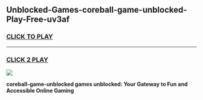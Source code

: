 
## Unblocked-Games-coreball-game-unblocked-Play-Free-uv3af
<h3>
<a href="https://premium76.site?title=coreball-game-unblocked&ref=17A">CLICK TO PLAY</a></h3>
<hr>

<h3>
<a href="https://premium76.site?title=coreball-game-unblocked&ref=17A">CLICK 2 PLAY</a>
  
</h3>

<a href="https://premium76.site?title=coreball-game-unblocked&ref=17A"><img src="https://clearcache.store/games.png"></a>


**coreball-game-unblocked games unblocked: Your Gateway to Fun and Accessible Online Gaming**
